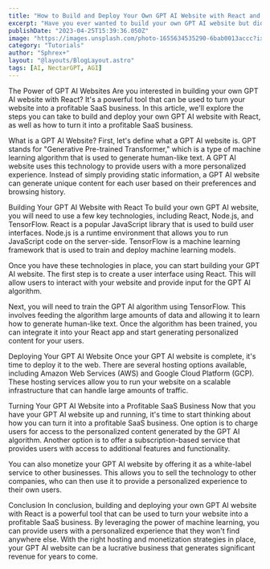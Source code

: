 ```yaml
---
title: "How to Build and Deploy Your Own GPT AI Website with React and Turn it Into a Profitable SaaS Business"
excerpt: "Have you ever wanted to build your own GPT AI website but didn't know where to start? Look no further! In this blog post, we will guide you through the process of building and deploying a GPT AI website using React. Not only will you learn how to create an AI-powered website, but we'll also show you how to turn it into a profitable SaaS business."
publishDate: "2023-04-25T15:39:36.050Z"
image: "https://images.unsplash.com/photo-1655634535290-6bab0013accc?ixlib=rb-4.0.3&ixid=MnwxMjA3fDB8MHxwaG90by1wYWdlfHx8fGVufDB8fHx8&auto=format&fit=crop&w=464&q=80"
category: "Tutorials"
author: "Sphrex+"
layout: "@layouts/BlogLayout.astro"
tags: [AI, NectarGPT, AGI]
---
```



The Power of GPT AI Websites
Are you interested in building your own GPT AI website with React? It's a powerful tool that can be used to turn your website into a profitable SaaS business. In this article, we'll explore the steps you can take to build and deploy your own GPT AI website with React, as well as how to turn it into a profitable SaaS business.

What is a GPT AI Website?
First, let's define what a GPT AI website is. GPT stands for "Generative Pre-trained Transformer," which is a type of machine learning algorithm that is used to generate human-like text. A GPT AI website uses this technology to provide users with a more personalized experience. Instead of simply providing static information, a GPT AI website can generate unique content for each user based on their preferences and browsing history.

Building Your GPT AI Website with React
To build your own GPT AI website, you will need to use a few key technologies, including React, Node.js, and TensorFlow. React is a popular JavaScript library that is used to build user interfaces. Node.js is a runtime environment that allows you to run JavaScript code on the server-side. TensorFlow is a machine learning framework that is used to train and deploy machine learning models.

Once you have these technologies in place, you can start building your GPT AI website. The first step is to create a user interface using React. This will allow users to interact with your website and provide input for the GPT AI algorithm.

Next, you will need to train the GPT AI algorithm using TensorFlow. This involves feeding the algorithm large amounts of data and allowing it to learn how to generate human-like text. Once the algorithm has been trained, you can integrate it into your React app and start generating personalized content for your users.

Deploying Your GPT AI Website
Once your GPT AI website is complete, it's time to deploy it to the web. There are several hosting options available, including Amazon Web Services (AWS) and Google Cloud Platform (GCP). These hosting services allow you to run your website on a scalable infrastructure that can handle large amounts of traffic.

Turning Your GPT AI Website into a Profitable SaaS Business
Now that you have your GPT AI website up and running, it's time to start thinking about how you can turn it into a profitable SaaS business. One option is to charge users for access to the personalized content generated by the GPT AI algorithm. Another option is to offer a subscription-based service that provides users with access to additional features and functionality.

You can also monetize your GPT AI website by offering it as a white-label service to other businesses. This allows you to sell the technology to other companies, who can then use it to provide a personalized experience to their own users.

Conclusion
In conclusion, building and deploying your own GPT AI website with React is a powerful tool that can be used to turn your website into a profitable SaaS business. By leveraging the power of machine learning, you can provide users with a personalized experience that they won't find anywhere else. With the right hosting and monetization strategies in place, your GPT AI website can be a lucrative business that generates significant revenue for years to come.